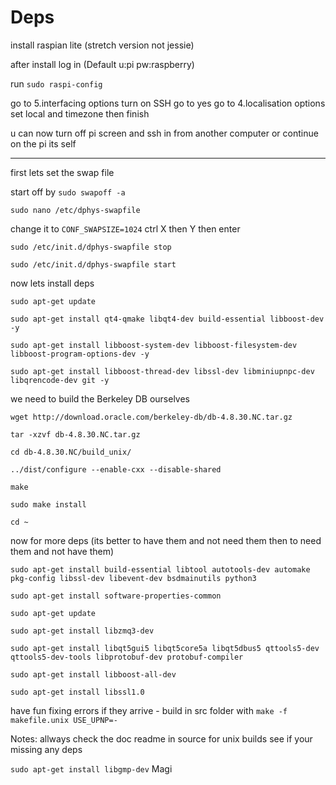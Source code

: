 # Deps

install raspian lite (stretch version not jessie)

after install log in (Default u:pi pw:raspberry)

run ```sudo raspi-config```

go to 5.interfacing options turn on SSH go to yes go to 4.localisation options set local and timezone   then finish

u can now turn off pi screen and ssh in from another computer or continue on the pi its self 

---------------------------------------------------------------------------------------------
first lets set the swap file

start off by ```sudo swapoff -a```

```sudo nano /etc/dphys-swapfile```

change it to ```CONF_SWAPSIZE=1024``` ctrl X then Y then enter

```sudo /etc/init.d/dphys-swapfile stop```

```sudo /etc/init.d/dphys-swapfile start```

now lets install deps

```sudo apt-get update```

```sudo apt-get install qt4-qmake libqt4-dev build-essential libboost-dev -y```

```sudo apt-get install libboost-system-dev libboost-filesystem-dev libboost-program-options-dev -y```

```sudo apt-get install libboost-thread-dev libssl-dev libminiupnpc-dev libqrencode-dev git -y```

we need to build the Berkeley DB ourselves

```wget http://download.oracle.com/berkeley-db/db-4.8.30.NC.tar.gz ```

```tar -xzvf db-4.8.30.NC.tar.gz```

```cd db-4.8.30.NC/build_unix/```

```../dist/configure --enable-cxx --disable-shared```

```make```

```sudo make install```

```cd ~```

now for more deps (its better to have them and not need them then to need them and not have them)

```sudo apt-get install build-essential libtool autotools-dev automake pkg-config libssl-dev libevent-dev bsdmainutils python3```

```sudo apt-get install software-properties-common```

```sudo apt-get update```

```sudo apt-get install libzmq3-dev```

```sudo apt-get install libqt5gui5 libqt5core5a libqt5dbus5 qttools5-dev qttools5-dev-tools libprotobuf-dev protobuf-compiler```

```sudo apt-get install libboost-all-dev```

```sudo apt-get install libssl1.0```

have fun fixing errors if they arrive - build in src folder with ```make -f makefile.unix USE_UPNP=-```

Notes: allways check the doc readme in source for unix builds see if your missing any deps

```sudo apt-get install libgmp-dev``` Magi
       


